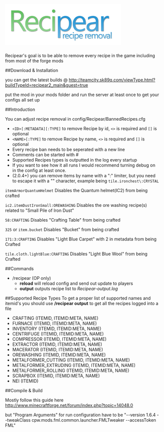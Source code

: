 [![image](src/main/resources/recipear.png)](http://www.minecraftforum.net/topic/1621605-)
==========
Recipear's goal is to be able to remove every recipe in the game including from most of the forge mods

##Download & Installation

you can get the latest builds @ http://teamcity.sk89q.com/viewType.html?buildTypeId=recipear2_main&guest=true

put the mod in your mods folder and run the server at least once to get your configs all set up

##Introduction

You can adjust recipe removal in config/Recipear/BannedRecipes.cfg

- `<ID>[:METADATA][:TYPE]` to remove Recipe by id, `<>` is required and `[]` is optional
- `<NAME>[:TYPE]` to remove Recipe by name, `<>` is required and `[]` is optional
- Every recipe ban needs to be seperated with a new line
- Comments can be started with #
- Supported Recipes types is outputted in the log every startup
- If you want to see how it all runs I would recommend turning debug on in the config at least once.
- (2.0.4+) you can remove items by name with a ":" limiter, but you need to escape it with a "\" character, example being `tile.ironchest\:CRYSTAL`

`itemArmorQuantumHelmet` 
Disables the Quantum helmet(IC2) from being crafted

`ic2.itemDustIronSmall:OREWASHING` 
Disables the ore washing recipe(s) related to "Small Pile of Iron Dust"

`58:CRAFTING` 
Disables "Crafting Table" from being crafted

`325` or `item.bucket`
Disables "Bucket" from being crafted

`171:3:CRAFTING` 
Disables "Light Blue Carpet" with 2 in metadata from being Crafted

`tile.cloth.lightBlue:CRAFTING`
Disables "Light Blue Wool" from being Crafted

##Commands

- /recipear (OP only)
  - **reload** will reload config and send out update to players
  - **output** outputs recipe list to *Recipear-output.log*

##Supported Recipe Types
To get a proper list of supported names and itemid's you should use **/recipear output** to get all the recipes logged into a file

- CRAFTING (ITEMID, ITEMID:META, NAME)
- FURNACE (ITEMID, ITEMID:META, NAME)
- INVENTORY (ITEMID, ITEMID:META, NAME)
- CENTRIFUGE (ITEMID, ITEMID:META, NAME)
- COMPRESSOR (ITEMID, ITEMID:META, NAME)
- EXTRACTOR (ITEMID, ITEMID:META, NAME)
- MACERATOR (ITEMID, ITEMID:META, NAME)
- OREWASHING (ITEMID, ITEMID:META, NAME)
- METALFORMER_CUTTING (ITEMID, ITEMID:META, NAME)
- METALFORMER_EXTRUDING (ITEMID, ITEMID:META, NAME)
- METALFORMER_ROLLING (ITEMID, ITEMID:META, NAME)
- SCRAPBOX (ITEMID, ITEMID:META, NAME)
- NEI (ITEMID)

##Compile & Build

Mostly follow this guide here
http://www.minecraftforge.net/forum/index.php?topic=14048.0

but "Program Arguments" for run configuration have to be "--version 1.6.4 --tweakClass cpw.mods.fml.common.launcher.FMLTweaker --accessToken FML"
